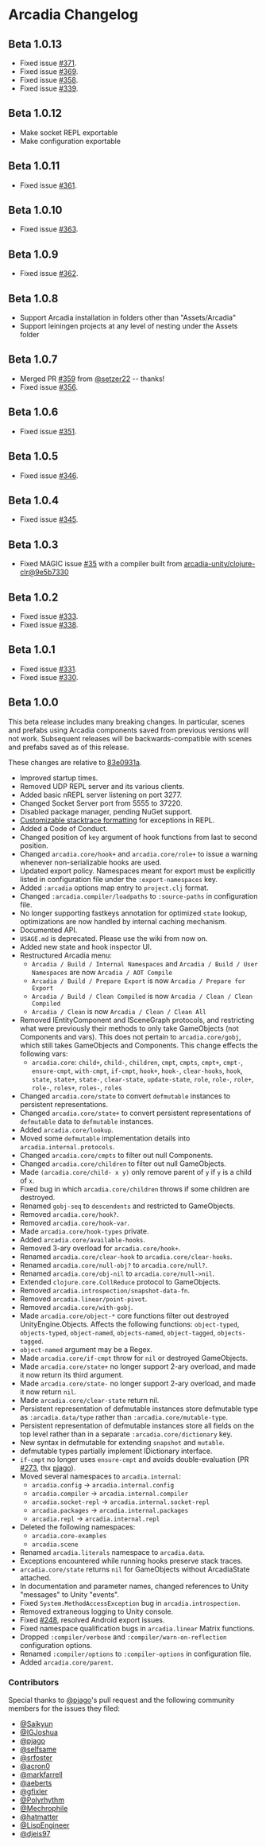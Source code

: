 # Arcadia Changelog

## Beta 1.0.13

- Fixed issue [#371](https://github.com/arcadia-unity/Arcadia/issues/371).
- Fixed issue [#369](https://github.com/arcadia-unity/Arcadia/issues/369).
- Fixed issue [#358](https://github.com/arcadia-unity/Arcadia/issues/358).
- Fixed issue [#339](https://github.com/arcadia-unity/Arcadia/issues/339).

## Beta 1.0.12

- Make socket REPL exportable
- Make configuration exportable

## Beta 1.0.11

- Fixed issue [#361](https://github.com/arcadia-unity/Arcadia/issues/361).

## Beta 1.0.10

- Fixed issue [#363](https://github.com/arcadia-unity/Arcadia/issues/363).

## Beta 1.0.9

- Fixed issue [#362](https://github.com/arcadia-unity/Arcadia/issues/362).

## Beta 1.0.8

- Support Arcadia installation in folders other than "Assets/Arcadia"
- Support leiningen projects at any level of nesting under the Assets folder

## Beta 1.0.7

- Merged PR [#359](https://github.com/arcadia-unity/Arcadia/pull/359) from [@setzer22](https://github.com/setzer22) -- thanks!
- Fixed issue [#356](https://github.com/arcadia-unity/Arcadia/issues/351).

## Beta 1.0.6

- Fixed issue [#351](https://github.com/arcadia-unity/Arcadia/issues/351).

## Beta 1.0.5

- Fixed issue [#346](https://github.com/arcadia-unity/Arcadia/issues/346).

## Beta 1.0.4

- Fixed issue [#345](https://github.com/arcadia-unity/Arcadia/issues/345).

## Beta 1.0.3
- Fixed MAGIC issue [#35](https://github.com/nasser/magic/issues/35) with a compiler built from [arcadia-unity/clojure-clr@9e5b7330](https://github.com/arcadia-unity/clojure-clr/commit/9e5b7330c7e46ac7e5978bd289a869199c2f6e53)

## Beta 1.0.2
- Fixed issue [#333](https://github.com/arcadia-unity/Arcadia/issues/333).
- Fixed issue [#338](https://github.com/arcadia-unity/Arcadia/issues/338).

## Beta 1.0.1

- Fixed issue [#331](https://github.com/arcadia-unity/Arcadia/issues/331).
- Fixed issue [#330](https://github.com/arcadia-unity/Arcadia/issues/330).

## Beta 1.0.0

This beta release includes many breaking changes. In particular, scenes and prefabs using Arcadia components saved from previous versions will not work. Subsequent releases will be backwards-compatible with scenes and prefabs saved as of this release.

These changes are relative to [83e0931a](https://github.com/arcadia-unity/Arcadia/commit/83e0931abc2b583715553bc0e2c77664af375e55).

- Improved startup times.
- Removed UDP REPL server and its various clients.
- Added basic nREPL server listening on port 3277.
- Changed Socket Server port from 5555 to 37220.
- Disabled package manager, pending NuGet support.
- [Customizable stacktrace formatting](https://github.com/arcadia-unity/Arcadia/wiki/Stacktraces-and-Error-Reporting) for exceptions in REPL.
- Added a Code of Conduct.
- Changed position of `key` argument of hook functions from last to second position.
- Changed `arcadia.core/hook+` and `arcadia.core/role+` to issue a warning whenever non-serializable hooks are used.
- Updated export policy. Namespaces meant for export must be explicitly listed in configuration file under the `:export-namespaces` key.
- Added `:arcadia` options map entry to `project.clj` format.
- Changed `:arcadia.compiler/loadpaths` to `:source-paths` in configuration file.
- No longer supporting fastkeys annotation for optimized `state` lookup, optimizations are now handled by internal caching mechanism.
- Documented API.
- `USAGE.md` is deprecated. Please use the wiki from now on.
- Added new state and hook inspector UI.
- Restructured Arcadia menu:
  - `Arcadia / Build / Internal Namespaces` and `Arcadia / Build / User Namespaces` are now `Arcadia / AOT Compile`
  - `Arcadia / Build / Prepare Export` is now `Arcadia / Prepare for Export`
  - `Arcadia / Build / Clean Compiled` is now `Arcadia / Clean / Clean Compiled`
  - `Arcadia / Clean` is now `Arcadia / Clean / Clean All`
- Removed IEntityComponent and ISceneGraph protocols, and restricting what were previously their methods to only take GameObjects (not Components and vars). This does not pertain to `arcadia.core/gobj`, which still takes GameObjects and Components.
  This change effects the following vars:
  - `arcadia.core`:
    `child+`, `child-`, `children`, `cmpt`, `cmpts`, `cmpt+`, `cmpt-`, `ensure-cmpt`, `with-cmpt`, `if-cmpt`, `hook+`, `hook-`, `clear-hooks`, `hook`, `state`, `state+`, `state-`, `clear-state`, `update-state`, `role`, `role-`, `role+`, `role-`, `roles+`, `roles-`, `roles`
- Changed `arcadia.core/state` to convert `defmutable` instances to persistent representations.
- Changed `arcadia.core/state+` to convert persistent representations of `defmutable` data to `defmutable` instances.
- Added `arcadia.core/lookup`.
- Moved some `defmutable` implementation details into `arcadia.internal.protocols`.
- Changed `arcadia.core/cmpts` to filter out null Components.
- Changed `arcadia.core/children` to filter out null GameObjects.
- Made `(arcadia.core/child- x y)` only remove parent of `y` if `y` is a child of `x`.
- Fixed bug in which `arcadia.core/children` throws if some children are destroyed.
- Renamed `gobj-seq` to `descendents` and restricted to GameObjects.
- Removed `arcadia.core/hook?`.
- Removed `arcadia.core/hook-var`.
- Made `arcadia.core/hook-types` private.
- Added `arcadia.core/available-hooks`.
- Removed 3-ary overload for `arcadia.core/hook+`.
- Renamed `arcadia.core/clear-hook` to `arcadia.core/clear-hooks`.
- Renamed `arcadia.core/null-obj?` to `arcadia.core/null?`.
- Renamed `arcadia.core/obj-nil` to `arcadia.core/null->nil`.
- Extended `clojure.core.CollReduce` protocol to GameObjects.
- Removed `arcadia.introspection/snapshot-data-fn`.
- Removed `arcadia.linear/point-pivot`.
- Removed `arcadia.core/with-gobj`.
- Made `arcadia.core/object-*` core functions filter out destroyed UnityEngine.Objects. Affects the following functions: `object-typed`, `objects-typed`, `object-named`, `objects-named`, `object-tagged`, `objects-tagged`.
- `object-named` argument may be a Regex.
- Made `arcadia.core/if-cmpt` throw for `nil` or destroyed GameObjects.
- Made `arcadia.core/state+` no longer support 2-ary overload, and made it now return its third argument.
- Made `arcadia.core/state-` no longer support 2-ary overload, and made it now return `nil`.
- Made `arcadia.core/clear-state` return nil.
- Persistent representation of defmutable instances store defmutable type as `:arcadia.data/type` rather than `:arcadia.core/mutable-type`.
- Persistent representation of defmutable instances store all fields on the top level rather than in a separate `:arcadia.core/dictionary` key.
- New syntax in defmutable for extending `snapshot` and `mutable`.
- defmutable types partially implement IDictionary interface.
- `if-cmpt` no longer uses `ensure-cmpt` and avoids double-evaluation (PR [#273](https://github.com/arcadia-unity/Arcadia/pull/273), thx [pjago](https://github.com/pjago)).
- Moved several namespaces to `arcadia.internal`:
    - `arcadia.config` -> `arcadia.internal.config`
    - `arcadia.compiler` -> `arcadia.internal.compiler`
    - `arcadia.socket-repl` -> `arcadia.internal.socket-repl`
    - `arcadia.packages` -> `arcadia.internal.packages`
    - `arcadia.repl` -> `arcadia.internal.repl`
- Deleted the following namespaces:
    - `arcadia.core-examples`
    - `arcadia.scene`
- Renamed `arcadia.literals` namespace to `arcadia.data`.
- Exceptions encountered while running hooks preserve stack traces.
- `arcadia.core/state` returns `nil` for GameObjects without ArcadiaState attached.
- In documentation and parameter names, changed references to Unity "messages" to Unity "events".
- Fixed `System.MethodAccessException` bug in `arcadia.introspection`.
- Removed extraneous logging to Unity console.
- Fixed [#248](https://github.com/arcadia-unity/Arcadia/issues/248), resolved Android export issues.
- Fixed namespace qualification bugs in `arcadia.linear` Matrix functions.
- Dropped `:compiler/verbose` and `:compiler/warn-on-reflection` configuration options.
- Renamed `:compiler/options` to `:compiler-options` in configuration file.
- Added `arcadia.core/parent`.

### Contributors

Special thanks to [@pjago](https://github.com/pjago)'s pull request and the following community members for the issues they filed:

- [@Saikyun](https://github.com/Saikyun)
- [@IGJoshua](https://github.com/IGJoshua)
- [@pjago](https://github.com/pjago)
- [@selfsame](https://github.com/selfsame)
- [@srfoster](https://github.com/srfoster)
- [@acron0](https://github.com/acron0)
- [@markfarrell](https://github.com/markfarrell)
- [@aeberts](https://github.com/aeberts)
- [@gfixler](https://github.com/gfixler)
- [@Polyrhythm](https://github.com/Polyrhythm)
- [@Mechrophile](https://github.com/Mechrophile)
- [@hatmatter](https://github.com/hatmatter)
- [@LispEngineer](https://github.com/LispEngineer)
- [@djeis97](https://github.com/djeis97)
